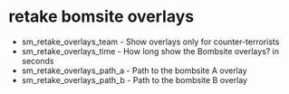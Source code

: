 # retake bomsite overlays

- sm_retake_overlays_team - Show overlays only for counter-terrorists
- sm_retake_overlays_time - How long show the Bombsite overlays? in seconds
- sm_retake_overlays_path_a - Path to the bombsite A overlay
- sm_retake_overlays_path_b - Path to the bombsite B overlay